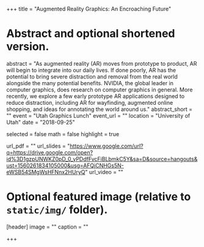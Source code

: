 +++
title = "Augmented Reality Graphics: An Encroaching Future"
# Abstract and optional shortened version.
abstract = "As augmented reality (AR) moves from prototype to product, AR will begin to integrate into our daily lives. If done poorly, AR has the potential to bring severe distraction and removal from the real world alongside the many potential benefits. NVIDIA, the global leader in computer graphics, does research on computer graphics in general. More recently, we explore a few early prototype AR applications designed to reduce distraction, including AR for wayfinding, augmented online shopping, and ideas for annotating the world around us."
abstract_short = ""
event = "Utah Graphics Lunch"
event_url = ""
location = "University of Utah"
date = "2018-09-25"

selected = false
math = false
highlight = true

url_pdf = ""
url_slides = "https://www.google.com/url?q=https://drive.google.com/open?id%3D1gzpUNWKZ0pD_0_yPDdfFvcFiBLbmkC5Y&sa=D&source=hangouts&ust=1560261834105000&usg=AFQjCNHGs5N-eWSB54SMgWsHFNnx2HUryQ"
url_video = ""

# Optional featured image (relative to `static/img/` folder).
[header]
image = ""
caption = ""

+++

